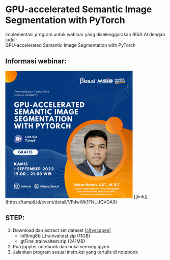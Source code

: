 # GPU-accelerated Semantic Image Segmentation with PyTorch

Implementasi program untuk webinar yang diselenggarakan BISA AI dengan judul: \
GPU-accelerated Semantic Image Segmentation with PyTorch 


## Informasi webinar: 
<img src="docs/event.jpg" width="400">
[[link]](https://tampil.id/event/detail/VFdwWk1FNUJQVDA9) 


## STEP:
1. Download dan extract set dataset [[cityscapes]](https://www.cityscapes-dataset.com/) 
    - leftImg8bit_trainvaltest.zip (11GB)
    - gtFine_trainvaltest.zip (241MB)
2. Run jupyter notebook dan buka semseg.ipynb
3. Jalankan program sesuai instruksi yang tertulis di notebook